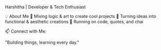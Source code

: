 Harshitha | Developer & Tech Enthusiast

💡 About Me
🎨 Mixing logic & art to create cool projects
📜 Turning ideas into functional & aesthetic creations
🍵 Running on code, quotes, and chai


📫 Connect with Me:


"Building things, learning every day."
